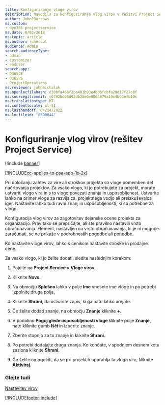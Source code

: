 ```yaml
---
title: Konfiguriranje vloge virov
description: Navodila za konfiguriranje vlog virov v rešitvi Project Service
author: JohnPBurrows
ms.custom:
- dyn365-projectservice
ms.date: 8/03/2018
ms.topic: article
ms.author: ruhercul
audience: Admin
search.audienceType:
- admin
- customizer
- enduser
search.app:
- D365CE
- D365PS
- ProjectOperations
ms.reviewer: johnmichalak
ms.openlocfilehash: d30bfa466f2be481b93e4bd6fcbfa20d17f27c8f
ms.sourcegitcommit: c0792bd65d92db25e0e8864879a19c4b93efb10c
ms.translationtype: MT
ms.contentlocale: sl-SI
ms.lasthandoff: 04/14/2022
ms.locfileid: "8590044"
---
```

# <a name="configure-resource-roles-project-service"></a>Konfiguriranje vlog virov (rešitev Project Service)

[!include [banner](../includes/psa-now-project-operations.md)]

[!INCLUDE[cc-applies-to-psa-app-1x-2x](../includes/cc-applies-to-psa-app-1x-2x.md)]

Pri določanju zahtev za vire ali stroškov projekta so vloge pomemben del načrtovanja projektov. Za vsako vlogo, ki jo potrebujete za projekt, morate ustvariti vlogo vira in s to vlogo povezati znanja in usposobljenost. Ustvarite lahko na primer vloge za razvijalca, projektnega vodjo ali preizkuševalca iger. Nastavite lahko tudi ravni znanj in usposobljenosti, ki so potrebne za vlogo.  
  
 Konfiguracija vlog virov za zagotovitev dejanske ocene projekta za organizacijo.  Prav tako se prepričajte, ali ste pravilno nastavili vrsto obračunavanja. Element, nastavljen na vrsto obračunavanja, ki je ni mogoče zaračunati, se ne prikaže v podrobnostih pogodbe ali ponudbe.  
  
 Ko nastavite vloge virov, lahko s cenikom nastavite stroške in prodajne cene.  
  
 Za vsako vlogo, ki jo želite dodati, sledite naslednjim korakom:  
  
1.  Pojdite na **Project Service > Vloge virov**.  
  
2.  Kliknite **Novo**.  
  
3.  Na območju **Splošno** lahko v polje **Ime** vnesete ime vloge in po potrebi izpolnite druga polja.  
  
4.  Kliknite **Shrani**, da ustvarite zapis, ki ga nato lahko urejate.  
  
5.  Če želite dodati znanje, na območju **Znanje** kliknite **+**.  
  
6.  V podoknu **Pogoj glede usposobljenosti vloge** kliknite polje **Znanje**, nato kliknite gumb **Išči** in izberite znanje.  
  
7.  Zberite stopnjo za to znanje in kliknite **Shrani**.  
  
8.  Po potrebi dodajajte druga znanja. Ko končate, v spodnjem desnem kotu zaslona kliknite **Shrani**.  
  
9. Če želite omogočiti, da se pri projektih uporablja ta vloga vira, kliknite **Aktiviraj**.  
  
### <a name="see-also"></a>Glejte tudi  
 [Nastavitev virov](../psa/set-up-resources.md)


[!INCLUDE[footer-include](../includes/footer-banner.md)]
